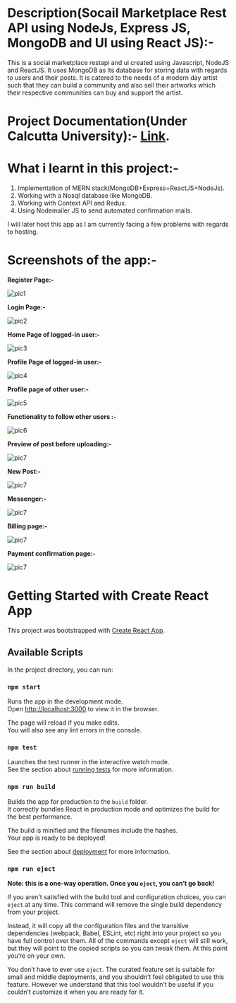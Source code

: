 # Description(Socail Marketplace Rest API using NodeJs, Express JS, MongoDB and UI using React JS):-
This is a social marketplace restapi and ui created using Javascript, NodeJS and ReactJS. It uses MongoDB as its database for storing data with regards to users and their posts. It is catered to the needs of a modern day artist such that they can build a community and also sell their artworks which their respective communities can buy and support the artist.

# Project Documentation(Under Calcutta University):- [Link](https://drive.google.com/file/d/1gfRDb-KRtuF62OU2DS32zhCf2E4eklqz/view?usp=sharing).


# What i learnt in this project:-
1) Implementation of MERN stack(MongoDB+Express+ReactJS+NodeJs).
2) Working with a Nosql database like MongoDB.
3) Working with Context API and Redux.
4) Using Nodemailer JS to send automated confirmation mails.

I will later host this app as I am currently facing a few problems with regards to hosting.

# Screenshots of the app:-
<p><b>Register Page:-</b></p>
<img src="./ss/register.png" alt="pic1" />
<p><b>Login Page:-</b></p>
<img src="./ss/login.png" alt="pic2" />
<p><b>Home Page of logged-in user:-</b></p>
<img src="./ss/home.png" alt="pic3" />
<p><b>Profile Page of logged-in user:-</b></p>
<img src="./ss/profile.png" alt="pic4" />
<p><b>Profile page of other user:-</b></p>
<img src="./ss/other_user.png" alt="pic5" />
<p><b>Functionality to follow other users :-</b></p>
<img src="./ss/follow.png" alt="pic6" />
<p><b>Preview of post before uploading:-</b></p>
<img src="./ss/preview.png" alt="pic7" />
<p><b>New Post:-</b></p>
<img src="./ss/post.png" alt="pic7" />
<p><b>Messenger:-</b></p>
<img src="./ss/messenger.png" alt="pic7" />
<p><b>Billing page:-</b></p>
<img src="./ss/billing2.png" alt="pic7" />
<p><b>Payment confirmation page:-</b></p>
<img src="./ss/thankyou.png" alt="pic7" />

# Getting Started with Create React App

This project was bootstrapped with [Create React App](https://github.com/facebook/create-react-app).

## Available Scripts

In the project directory, you can run:

### `npm start`

Runs the app in the development mode.\
Open [http://localhost:3000](http://localhost:3000) to view it in the browser.

The page will reload if you make edits.\
You will also see any lint errors in the console.

### `npm test`

Launches the test runner in the interactive watch mode.\
See the section about [running tests](https://facebook.github.io/create-react-app/docs/running-tests) for more information.

### `npm run build`

Builds the app for production to the `build` folder.\
It correctly bundles React in production mode and optimizes the build for the best performance.

The build is minified and the filenames include the hashes.\
Your app is ready to be deployed!

See the section about [deployment](https://facebook.github.io/create-react-app/docs/deployment) for more information.

### `npm run eject`

**Note: this is a one-way operation. Once you `eject`, you can’t go back!**

If you aren’t satisfied with the build tool and configuration choices, you can `eject` at any time. This command will remove the single build dependency from your project.

Instead, it will copy all the configuration files and the transitive dependencies (webpack, Babel, ESLint, etc) right into your project so you have full control over them. All of the commands except `eject` will still work, but they will point to the copied scripts so you can tweak them. At this point you’re on your own.

You don’t have to ever use `eject`. The curated feature set is suitable for small and middle deployments, and you shouldn’t feel obligated to use this feature. However we understand that this tool wouldn’t be useful if you couldn’t customize it when you are ready for it.

